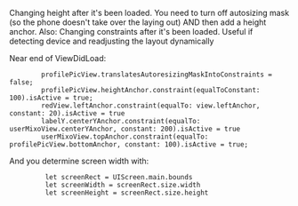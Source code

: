 

Changing height after it's been loaded. You need to turn off autosizing mask (so the phone doesn't take over the laying out) AND then add a height anchor.
Also: Changing constraints after it's been loaded. Useful if detecting device and readjusting the layout dynamically

Near end of ViewDidLoad:
```
        profilePicView.translatesAutoresizingMaskIntoConstraints = false;
        profilePicView.heightAnchor.constraint(equalToConstant: 100).isActive = true;
    	redView.leftAnchor.constraint(equalTo: view.leftAnchor, constant: 20).isActive = true
        labelY.centerYAnchor.constraint(equalTo: userMixoView.centerYAnchor, constant: 200).isActive = true
        userMixoView.topAnchor.constraint(equalTo: profilePicView.bottomAnchor, constant: 100).isActive = true;
```


And you determine screen width with:
```
         let screenRect = UIScreen.main.bounds
         let screenWidth = screenRect.size.width
         let screenHeight = screenRect.size.height
```